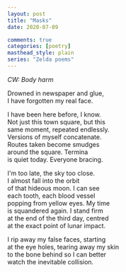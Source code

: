 ```yaml
---
layout: post
title: "Masks"
date: 2020-07-09

comments: true
categories: [poetry]
masthead_style: plain
series: "Zelda poems"
---
```

*CW: Body harm*

Drowned in newspaper and glue,  
I have forgotten my real face.  

I have been here before, I know.  
Not just this town square, but this  
same moment, repeated endlessly.  
Versions of myself concatenate.  
Routes taken become smudges  
around the square. Termina  
is quiet today. Everyone bracing.

I'm too late, the sky too close.  
I almost fall into the orbit  
of that hideous moon. I can see  
each tooth, each blood vessel  
popping from yellow eyes. My time  
is squandered again. I stand firm  
at the end of the third day, centred  
at the exact point of lunar impact.  

I rip away my false faces, starting  
at the eye holes, tearing away my skin  
to the bone behind so I can better  
watch the inevitable collision.  
